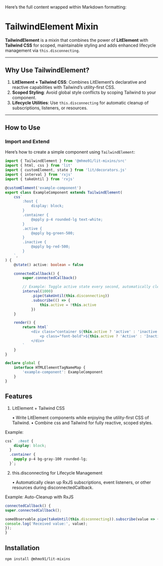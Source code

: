 Here’s the full content wrapped within Markdown formatting:

# TailwindElement Mixin

**TailwindElement** is a mixin that combines the power of **LitElement** with **Tailwind CSS** for scoped, maintainable styling and adds enhanced lifecycle management via `this.disconnecting`.

---

## Why Use TailwindElement?

1. **LitElement + Tailwind CSS**: Combines LitElement’s declarative and reactive capabilities with Tailwind’s utility-first CSS.
2. **Scoped Styling**: Avoid global style conflicts by scoping Tailwind to your component.
3. **Lifecycle Utilities**: Use `this.disconnecting` for automatic cleanup of subscriptions, listeners, or resources.

---

## How to Use

### Import and Extend

Here’s how to create a simple component using `TailwindElement`:

```typescript
import { TailwindElement } from '@mhmo91/lit-mixins/src'
import { html, css } from 'lit'
import { customElement, state } from 'lit/decorators.js'
import { interval } from 'rxjs'
import { takeUntil } from 'rxjs'

@customElement('example-component')
export class ExampleComponent extends TailwindElement(
	css`
		:host {
			display: block;
		}
		.container {
			@apply p-4 rounded-lg text-white;
		}
		.active {
			@apply bg-green-500;
		}
		.inactive {
			@apply bg-red-500;
		}
	`,
) {
	@state() active: boolean = false

	connectedCallback() {
		super.connectedCallback()

		// Example: Toggle active state every second, automatically clean up on disconnect
		interval(1000)
			.pipe(takeUntil(this.disconnecting))
			.subscribe(() => {
				this.active = !this.active
			})
	}

	render() {
		return html`
			<div class="container ${this.active ? 'active' : 'inactive'}">
				<p class="font-bold">${this.active ? 'Active' : 'Inactive'}</p>
			</div>
		`
	}
}

declare global {
	interface HTMLElementTagNameMap {
		'example-component': ExampleComponent
	}
}
```

## Features

1. LitElement + Tailwind CSS

   • Write LitElement components while enjoying the utility-first CSS of Tailwind.
   • Combine css and Tailwind for fully reactive, scoped styles.

Example:

```css
css`  :host {
    display: block;
  }
  .container {
    @apply p-4 bg-gray-100 rounded-lg;
  }`;
```

2. this.disconnecting for Lifecycle Management

   • Automatically clean up RxJS subscriptions, event listeners, or other resources during disconnectedCallback.

Example: Auto-Cleanup with RxJS

```js
connectedCallback() {
super.connectedCallback();

someObservable.pipe(takeUntil(this.disconnecting)).subscribe(value => {
console.log('Received value:', value);
});
}
```

## Installation

```bash
npm install @mhmo91/lit-mixins
```
